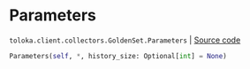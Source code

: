 # Parameters
`toloka.client.collectors.GoldenSet.Parameters` | [Source code](https://github.com/Toloka/toloka-kit/blob/v1.0.2/src/client/collectors.py#L345)

```python
Parameters(self, *, history_size: Optional[int] = None)
```

